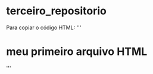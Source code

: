 # terceiro_repositorio

Para copiar o código HTML:
'''
<html>
<h1> meu primeiro arquivo HTML </h1>
</html>
'''
